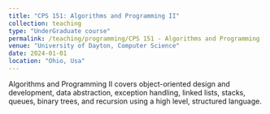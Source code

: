 ```yaml
---
title: "CPS 151: Algorithms and Programming II"
collection: teaching
type: "UnderGraduate course"
permalink: /teaching/programming/CPS 151 - Algorithms and Programming 
venue: "University of Dayton, Computer Science"
date: 2024-01-01
location: "Ohio, Usa"
---
```


Algorithms and Programming II covers object-oriented design and development, data abstraction, exception handling, linked lists, stacks, queues, binary trees, and recursion using a high level, structured language.